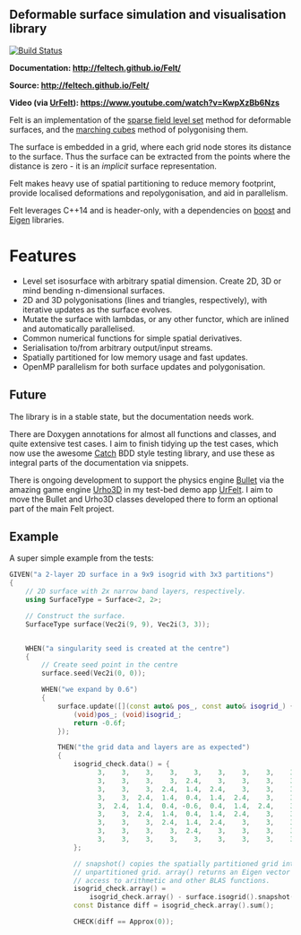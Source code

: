 Deformable surface simulation and visualisation library
-------------------------------------------------------

[![Build Status](https://travis-ci.org/feltech/Felt.svg?branch=master)](https://travis-ci.org/feltech/Felt)

**Documentation: http://feltech.github.io/Felt/**

**Source: http://feltech.github.io/Felt/**

**Video (via [UrFelt](https://github.com/feltech/UrFelt)):
https://www.youtube.com/watch?v=KwpXzBb6Nzs**

Felt is an implementation of the
[sparse field level set](https://en.wikipedia.org/wiki/Level_set_(data_structures)#Sparse_field)
method for deformable surfaces, and the
[marching cubes](https://en.wikipedia.org/wiki/Marching_cubes) method of polygonising them.

The surface is embedded in a grid, where each grid node stores its distance to the surface. Thus
the surface can be extracted from the points where the distance is zero - it is an *implicit*
surface representation.

Felt makes heavy use of spatial partitioning to reduce memory footprint, provide localised
deformations and repolygonisation, and aid in parallelism.

Felt leverages C++14 and is header-only, with a dependencies on [boost](http://www.boost.org/) and
[Eigen](http://eigen.tuxfamily.org/index.php?title=Main_Page) libraries.


# Features
* Level set isosurface with arbitrary spatial dimension. Create 2D, 3D or mind bending
n-dimensional surfaces.
* 2D and 3D polygonisations (lines and triangles, respectively), with iterative updates as the
surface evolves.
* Mutate the surface with lambdas, or any other functor, which are inlined and automatically
parallelised.
* Common numerical functions for simple spatial derivatives.
* Serialisation to/from arbitrary output/input streams.
* Spatially partitioned for low memory usage and fast updates.
* OpenMP parallelism for both surface updates and polygonisation.

## Future
The library is in a stable state, but the documentation needs work.

There are Doxygen annotations for almost all functions and classes, and quite extensive test cases.
I aim to finish tidying up the test cases, which now use the awesome
[Catch](https://github.com/philsquared/Catch) BDD style testing library, and use these as integral
parts of the documentation via snippets.

There is ongoing development to support the physics engine [Bullet](http://bulletphysics.org) via
the amazing game engine [Urho3D](https://urho3d.github.io/) in my test-bed demo app
[UrFelt](https://github.com/feltech/UrFelt).  I aim to move the Bullet and Urho3D classes developed
there to form an optional part of the main Felt project.


## Example
A super simple example from the tests:

```cpp
GIVEN("a 2-layer 2D surface in a 9x9 isogrid with 3x3 partitions")
{
	// 2D surface with 2x narrow band layers, respectively.
	using SurfaceType = Surface<2, 2>;

	// Construct the surface.
	SurfaceType surface(Vec2i(9, 9), Vec2i(3, 3));


	WHEN("a singularity seed is created at the centre")
	{
		// Create seed point in the centre
		surface.seed(Vec2i(0, 0));

		WHEN("we expand by 0.6")
		{
			surface.update([](const auto& pos_, const auto& isogrid_) {
				(void)pos_; (void)isogrid_;
				return -0.6f;
			});

			THEN("the grid data and layers are as expected")
			{
				isogrid_check.data() = {
					  3,    3,    3,    3,    3,    3,    3,    3,    3,
					  3,    3,    3,    3,  2.4,    3,    3,    3,    3,
					  3,    3,    3,  2.4,  1.4,  2.4,    3,    3,    3,
					  3,    3,  2.4,  1.4,  0.4,  1.4,  2.4,    3,    3,
					  3,  2.4,  1.4,  0.4, -0.6,  0.4,  1.4,  2.4,    3,
					  3,    3,  2.4,  1.4,  0.4,  1.4,  2.4,    3,    3,
					  3,    3,    3,  2.4,  1.4,  2.4,    3,    3,    3,
					  3,    3,    3,    3,  2.4,    3,    3,    3,    3,
					  3,    3,    3,    3,    3,    3,    3,    3,    3
				};

				// snapshot() copies the spatially partitioned grid into a single
				// unpartitioned grid. array() returns an Eigen vector with the grid data, giving
				// access to arithmetic and other BLAS functions.
				isogrid_check.array() =
					isogrid_check.array() - surface.isogrid().snapshot()->array();
				const Distance diff = isogrid_check.array().sum();

				CHECK(diff == Approx(0));
```
